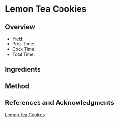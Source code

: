 # Lemon Tea Cookies

## Overview

- Yield:
- Prep Time:
- Cook Time:
- Total Time:

## Ingredients


## Method



## References and Acknowledgments

[Lemon Tea Cookies](http://mymadisonbistro.com/archives/lemon-tea-cookies)
